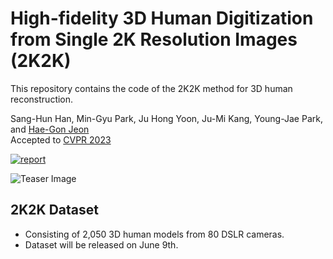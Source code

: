 # High-fidelity 3D Human Digitization from Single 2K Resolution Images (2K2K)
This repository contains the code of the 2K2K method for 3D human reconstruction.

Sang-Hun Han, 
Min-Gyu Park, 
Ju Hong Yoon, 
Ju-Mi Kang, 
Young-Jae Park, and 
<a href="https://scholar.google.com/citations?user=Ei00xroAAAAJ">Hae-Gon Jeon</a>
<br>Accepted to 
<a href="https://cvpr2023.thecvf.com/">CVPR 2023</a>

[![report](https://img.shields.io/badge/arxiv-report-red)](https://arxiv.org/abs/2303.15108)

<!-- ![Teaser Image](https://shunsukesaito.github.io/PIFuHD/resources/images/pifuhd.gif) -->

![Teaser Image](https://github.com/SangHunHan92/SangHunHan92.github.io/blob/main/imgs/hanni_zoom_resize2.gif?raw=true)

<!-- <div align='center'>
  <img src="img/npsn-teaser-animated.png" width=45%>
  <img src="img/npsn-teaser-sampling.png" width=45%>
</div> -->

## 2K2K Dataset
* Consisting of 2,050 3D human models from 80 DSLR cameras.
* Dataset will be released on June 9th.
